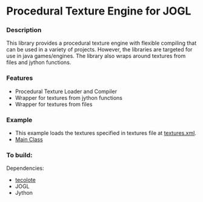 Procedural Texture Engine for JOGL
===

### Description

This library provides a procedural texture engine with flexible compiling that can be used in a variety of projects.  However, the libraries are targeted for use in java games/engines.  The library also wraps around textures from files and jython functions.

### Features

 - Procedural Texture Loader and Compiler
 - Wrapper for textures from jython functions
 - Wrapper for textures from files

### Example

 - This example loads the textures specified in textures file at [textures.xml](https://github.com/pjdufour/balboa/blob/master/balboa/nova/balboa/examples/textures.xml).
 - [Main Class](https://github.com/pjdufour/balboa/blob/master/balboa/nova/balboa/examples/Example.java)

### To build:

Dependencies:

- [tecolote](https://github.com/pjdufour/tecolote)
- JOGL
- Jython
